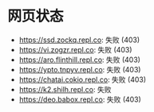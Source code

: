 # 网页状态
- https://ssd.zockq.repl.co: 失败 (403)
- https://vi.zogzr.repl.co: 失败 (403)
- https://aro.flinthill.repl.co: 失败 (403)
- https://ypto.tnpyv.repl.co: 失败 (403)
- https://chatai.cokio.repl.co: 失败 (403)
- https://k2.shilh.repl.co: 失败
- https://deo.babox.repl.co: 失败 (403)
